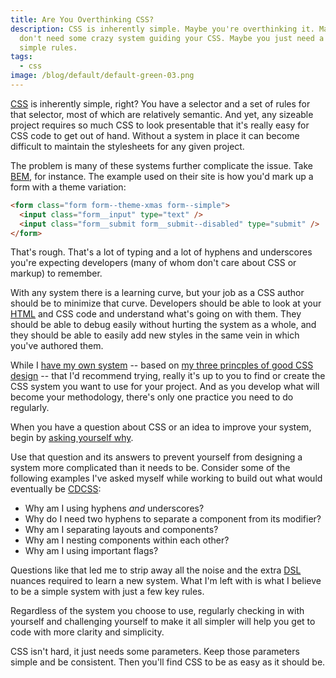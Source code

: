 ```yaml
---
title: Are You Overthinking CSS?
description: CSS is inherently simple. Maybe you're overthinking it. Maybe you
  don't need some crazy system guiding your CSS. Maybe you just need a few
  simple rules.
tags:
  - css
image: /blog/default/default-green-03.png
---
```


[CSS](/blog/wtf-is-css/) is inherently simple, right? You have a selector and a set of rules for that selector, most of which are relatively semantic. And yet, any sizeable project requires so much CSS to look presentable that it's really easy for CSS code to get out of hand. Without a system in place it can become difficult to maintain the stylesheets for any given project.

The problem is many of these systems further complicate the issue. Take [BEM](http://getbem.com), for instance. The example used on their site is how you'd mark up a form with a theme variation:

```html
<form class="form form--theme-xmas form--simple">
  <input class="form__input" type="text" />
  <input class="form__submit form__submit--disabled" type="submit" />
</form>
```

That's rough. That's a lot of typing and a lot of hyphens and underscores you're expecting developers (many of whom don't care about CSS or markup) to remember.

With any system there is a learning curve, but your job as a CSS author should be to minimize that curve. Developers should be able to look at your [HTML](/blog/wtf-is-html/) and CSS code and understand what's going on with them. They should be able to debug easily without hurting the system as a whole, and they should be able to easily add new styles in the same vein in which you've authored them.

While I [have my own system](/blog/component-driven-css-cdcss/) -- based on [my three princples of good CSS design](/blog/three-principles-good-css-design/) -- that I'd recommend trying, really it's up to you to find or create the CSS system you want to use for your project. And as you develop what will become your methodology, there's only one practice you need to do regularly.

When you have a question about CSS or an idea to improve your system, begin by [asking yourself why](/blog/most-important-developer-question/).

Use that question and its answers to prevent yourself from designing a system more complicated than it needs to be. Consider some of the following examples I've asked myself while working to build out what would eventually be [CDCSS](/blog/component-driven-css-cdcss/):

- Why am I using hyphens _and_ underscores?
- Why do I need two hyphens to separate a component from its modifier?
- Why am I separating layouts and components?
- Why am I nesting components within each other?
- Why am I using important flags?

Questions like that led me to strip away all the noise and the extra [DSL](https://en.wikipedia.org/wiki/Domain-specific_language) nuances required to learn a new system. What I'm left with is what I believe to be a simple system with just a few key rules.

Regardless of the system you choose to use, regularly checking in with yourself and challenging yourself to make it all simpler will help you get to code with more clarity and simplicity.

CSS isn't hard, it just needs some parameters. Keep those parameters simple and be consistent. Then you'll find CSS to be as easy as it should be.
